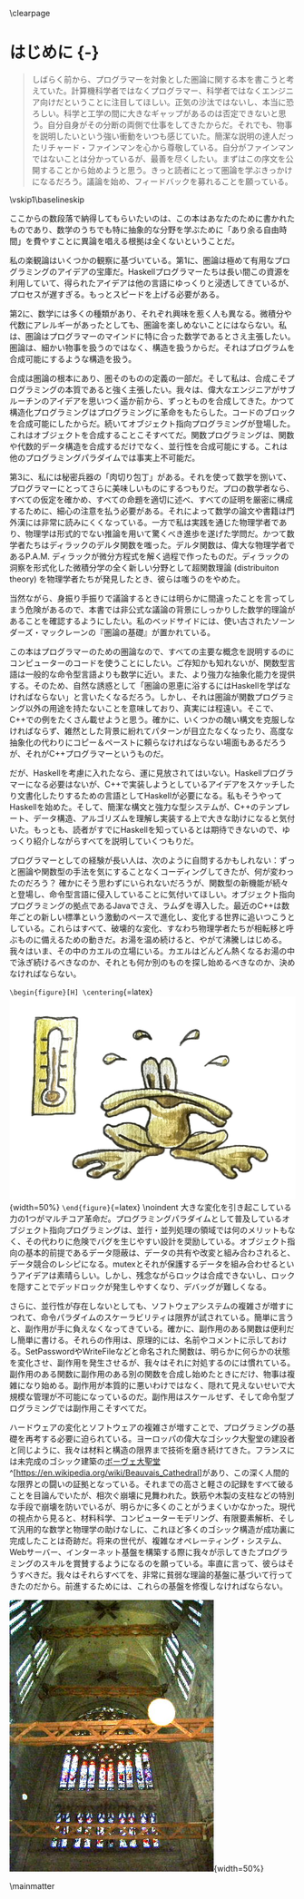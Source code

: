 \clearpage

# はじめに {-}

> しばらく前から、プログラマーを対象とした圏論に関する本を書こうと考えていた。計算機科学者ではなくプログラマー、科学者ではなくエンジニア向けだということに注目してほしい。正気の沙汰ではないし、本当に恐ろしい。科学と工学の間に大きなギャップがあるのは否定できないと思う。自分自身がその分断の両側で仕事をしてきたからだ。それでも、物事を説明したいという強い衝動をいつも感じていた。簡潔な説明の達人だったリチャード・ファインマンを心から尊敬している。自分がファインマンではないことは分かっているが、最善を尽くしたい。まずはこの序文を公開することから始めようと思う。きっと読者にとって圏論を学ぶきっかけになるだろう。議論を始め、フィードバックを募れることを願っている。

\vskip1\baselineskip

 ここからの数段落で納得してもらいたいのは、この本はあなたのために書かれたものであり、数学のうちでも特に抽象的な分野を学ぶために「あり余る自由時間」を費やすことに異論を唱える根拠は全くないということだ。

私の楽観論はいくつかの観察に基づいている。第1に、圏論は極めて有用なプログラミングのアイデアの宝庫だ。Haskellプログラマーたちは長い間この資源を利用していて、得られたアイデアは他の言語にゆっくりと浸透してきているが、プロセスが遅すぎる。もっとスピードを上げる必要がある。

第2に、数学には多くの種類があり、それぞれ興味を惹く人も異なる。微積分や代数にアレルギーがあったとしても、圏論を楽しめないことにはならない。私は、圏論はプログラマーのマインドに特に合った数学であるとさえ主張したい。圏論は、細かい物事を扱うのではなく、構造を扱うからだ。それはプログラムを合成可能にするような構造を扱う。

合成は圏論の根本にあり、圏そのものの定義の一部だ。そして私は、合成こそプログラミングの本質であると強く主張したい。我々は、偉大なエンジニアがサブルーチンのアイデアを思いつく遥か前から、ずっとものを合成してきた。かつて構造化プログラミングはプログラミングに革命をもたらした。コードのブロックを合成可能にしたからだ。続いてオブジェクト指向プログラミングが登場した。これはオブジェクトを合成することこそすべてだ。関数プログラミングは、関数や代数的データ構造を合成するだけでなく、並行性を合成可能にする。これは他のプログラミングパラダイムでは事実上不可能だ。

第3に、私には秘密兵器の「肉切り包丁」がある。それを使って数学を捌いて、プログラマーにとってさらに美味しいものにするつもりだ。プロの数学者なら、すべての仮定を確かめ、すべての命題を適切に述べ、すべての証明を厳密に構成するために、細心の注意を払う必要がある。それによって数学の論文や書籍は門外漢には非常に読みにくくなっている。一方で私は実践を通じた物理学者であり、物理学は形式的でない推論を用いて驚くべき進歩を遂げた学問だ。かつて数学者たちはディラックのデルタ関数を嗤った。デルタ関数は、偉大な物理学者であるP.A.M. ディラックが微分方程式を解く過程で作ったものだ。ディラックの洞察を形式化した微積分学の全く新しい分野として超関数理論 (distribuiton theory) を物理学者たちが発見したとき、彼らは嗤うのをやめた。

当然ながら、身振り手振りで議論するときには明らかに間違ったことを言ってしまう危険があるので、本書では非公式な議論の背景にしっかりした数学的理論があることを確認するようにしたい。私のベッドサイドには、使い古されたソーンダーズ・マックレーンの『圏論の基礎』が置かれている。

この本はプログラマーのための圏論なので、すべての主要な概念を説明するのにコンピューターのコードを使うことにしたい。ご存知かも知れないが、関数型言語は一般的な命令型言語よりも数学に近い。また、より強力な抽象化能力を提供する。そのため、自然な誘惑として「圏論の恩恵に浴するにはHaskellを学ばなければならない」と言いたくなるだろう。しかし、それは圏論が関数プログラミング以外の用途を持たないことを意味しており、真実には程遠い。そこで、C++での例をたくさん載せようと思う。確かに、いくつかの醜い構文を克服しなければならず、雑然とした背景に紛れてパターンが目立たなくなったり、高度な抽象化の代わりにコピー＆ペーストに頼らなければならない場面もあるだろうが、それがC++プログラマーというものだ。

だが、Haskellを考慮に入れたなら、運に見放されてはいない。Haskellプログラマーになる必要はないが、C++で実装しようとしているアイデアをスケッチしたり文書化したりするための言語としてHaskellが必要になる。私もそうやってHaskellを始めた。そして、簡潔な構文と強力な型システムが、C++のテンプレート、データ構造、アルゴリズムを理解し実装する上で大きな助けになると気付いた。もっとも、読者がすでにHaskellを知っているとは期待できないので、ゆっくり紹介しながらすべてを説明していくつもりだ。

プログラマーとしての経験が長い人は、次のように自問するかもしれない：ずっと圏論や関数型の手法を気にすることなくコーディングしてきたが、何が変わったのだろう？
確かにそう思わずにいられないだろうが、関数型の新機能が続々と登場し、命令型言語に侵入していることに気付いてほしい。オブジェクト指向プログラミングの拠点であるJavaでさえ、ラムダを導入した。最近のC++は数年ごとの新しい標準という激動のペースで進化し、変化する世界に追いつこうとしている。これらはすべて、破壊的な変化、すなわち物理学者たちが相転移と呼ぶものに備えるための動きだ。お湯を温め続けると、やがて沸騰しはじめる。我々はいま、その中のカエルの立場にいる。カエルはどんどん熱くなるお湯の中で泳ぎ続けるべきなのか、それとも何か別のものを探し始めるべきなのか、決めなければならない。

`\begin{figure}[H] \centering`{=latex}
![](images/img_1299.jpg){width=50%}
`\end{figure}`{=latex}
\noindent
大きな変化を引き起こしている力の1つがマルチコア革命だ。プログラミングパラダイムとして普及しているオブジェクト指向プログラミングは、並行・並列処理の領域では何のメリットもなく、その代わりに危険でバグを生じやすい設計を奨励している。オブジェクト指向の基本的前提であるデータ隠蔽は、データの共有や改変と組み合わされると、データ競合のレシピになる。mutexとそれが保護するデータを組み合わせるというアイデアは素晴らしい。しかし、残念ながらロックは合成できないし、ロックを隠すことでデッドロックが発生しやすくなり、デバッグが難しくなる。

さらに、並行性が存在しないとしても、ソフトウェアシステムの複雑さが増すにつれて、命令パラダイムのスケーラビリティは限界が試されている。簡単に言うと、副作用が手に負えなくなってきている。確かに、副作用のある関数は便利だし簡単に書ける。それらの作用は、原理的には、名前やコメントに示しておける。SetPasswordやWriteFileなどと命名された関数は、明らかに何らかの状態を変化させ、副作用を発生させるが、我々はそれに対処するのには慣れている。副作用のある関数に副作用のある別の関数を合成し始めたときにだけ、物事は複雑になり始める。副作用が本質的に悪いわけではなく、隠れて見えないせいで大規模な管理が不可能になっているのだ。副作用はスケールせず、そして命令型プログラミングでは副作用こそすべてだ。

ハードウェアの変化とソフトウェアの複雑さが増すことで、プログラミングの基礎を再考する必要に迫られている。ヨーロッパの偉大なゴシック大聖堂の建設者と同じように、我々は材料と構造の限界まで技術を磨き続けてきた。フランスには未完成のゴシック建築の[ボーヴェ大聖堂](https://en.wikipedia.org/wiki/Beauvais_Cathedral)^[<https://en.wikipedia.org/wiki/Beauvais_Cathedral>]があり、この深く人間的な限界との闘いの証拠となっている。それまでの高さと軽さの記録をすべて破ることを目論んでいたが、相次ぐ崩壊に見舞われた。鉄筋や木製の支柱などの特別な手段で崩壊を防いでいるが、明らかに多くのことがうまくいかなかった。現代の視点から見ると、材料科学、コンピューターモデリング、有限要素解析、そして汎用的な数学と物理学の助けなしに、これほど多くのゴシック構造が成功裏に完成したことは奇跡だ。将来の世代が、複雑なオペレーティング・システム、Webサーバー、インターネット基盤を構築する際に我々が示してきたプログラミングのスキルを賞賛するようになるのを願っている。率直に言って、彼らはそうすべきだ。我々はそれらすべてを、非常に貧弱な理論的基盤に基づいて行ってきたのだから。前進するためには、これらの基盤を修復しなければならない。

![ボーヴェ大聖堂の崩壊を阻止するための応急処置](images/beauvais_interior_supports.jpg "ボーヴェ大聖堂の崩壊を阻止するための応急処置"){width=50%}

\mainmatter
